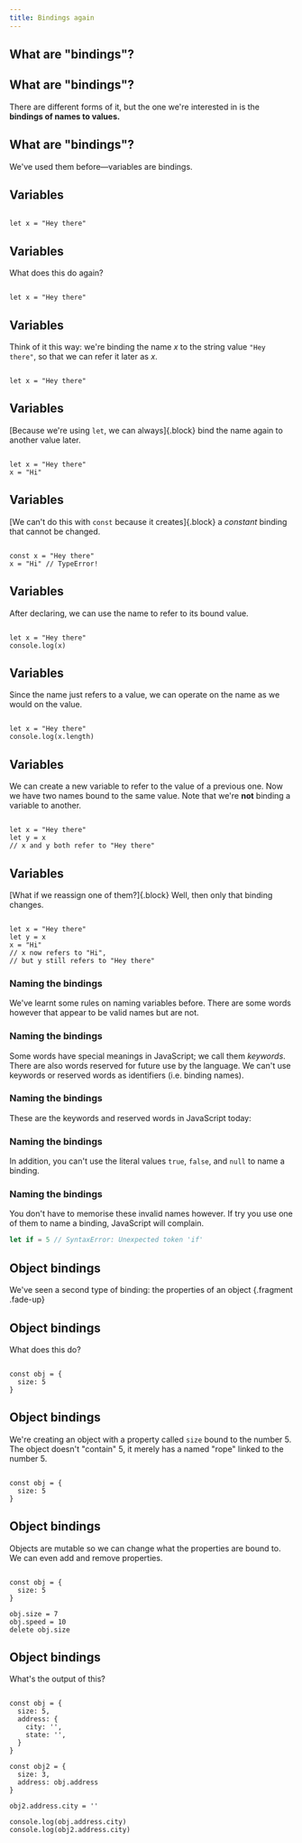 ```yaml
---
title: Bindings again
---
```


<section>

<section data-auto-animate data-auto-animate-id="bindings">

## What are "bindings"?

</section>

<section data-auto-animate data-auto-animate-id="bindings">

## What are "bindings"?

There are different forms of it, but the one we're interested in is the <b>bindings of names to values.</b>

</section>

<section data-auto-animate data-auto-animate-id="bindings">

## What are "bindings"?

We've used them before&mdash;variables are bindings.

</section>

</section>


<section>

<section data-auto-animate>

## Variables

<pre data-id="varbind"><code data-line-numbers data-trim class="language-js">
let x = "Hey there"
</code></pre>

</section>

<section data-auto-animate>

## Variables

What does this do again?

<pre data-id="varbind"><code data-line-numbers data-trim class="language-js">
let x = "Hey there"
</code></pre>

</section>

<section data-auto-animate>

## Variables

Think of it this way: we're binding the name <var>x</var> to the string value `"Hey there"`, so that we can refer it later as <var>x</var>.

<pre data-id="varbind"><code data-line-numbers data-trim class="language-js">
let x = "Hey there"
</code></pre>

</section>

<section data-auto-animate>

## Variables

[Because we're using `let`, we can always]{.block} bind the name again to another value later.

<pre data-id="varbind"><code data-line-numbers data-trim class="language-js">
let x = "Hey there"
x = "Hi"
</code></pre>

</section>

<section data-auto-animate>

## Variables

[We can't do this with `const` because it creates]{.block} a _constant_ binding that cannot be changed.

<pre data-id="varbind"><code data-line-numbers data-trim class="language-js">
const x = "Hey there"
x = "Hi" // TypeError!
</code></pre>

</section>

<section data-auto-animate>

## Variables

After declaring, we can use the name to refer to its bound value.

<pre data-id="varbind"><code data-line-numbers data-trim class="language-js">
let x = "Hey there"
console.log(x)
</code></pre>

</section>

<section data-auto-animate>

## Variables

Since the name just refers to a value, we can operate on the name as we would on the value.

<pre data-id="varbind"><code data-line-numbers data-trim class="language-js">
let x = "Hey there"
console.log(x.length)
</code></pre>

</section>

<section data-auto-animate>

## Variables

We can create a new variable to refer to the value of a previous one. Now we have two names bound to the same value. Note that we're **not** binding a variable to another.

<pre data-id="varbind"><code data-line-numbers data-trim class="language-js">
let x = "Hey there"
let y = x
// x and y both refer to "Hey there"
</code></pre>

</section>

<section data-auto-animate>

## Variables

[What if we reassign one of them?]{.block} Well, then only that binding changes.

<pre data-id="varbind"><code data-line-numbers data-trim class="language-js">
let x = "Hey there"
let y = x
x = "Hi"
// x now refers to "Hi",
// but y still refers to "Hey there"
</code></pre>

</section>

<section data-auto-animate data-auto-animate-id="bindName">

### Naming the bindings

We've learnt some rules on naming variables before. There are some words however that appear to be valid names but are not.

</section>

<section data-auto-animate data-auto-animate-id="bindName">

### Naming the bindings

Some words have special meanings in JavaScript; we call them <i>keywords</i>. There are also words reserved for future use by the language. We can't use keywords or reserved words as identifiers (i.e. binding names).

</section>

<section data-auto-animate data-auto-animate-id="bindName">

### Naming the bindings

These are the keywords and reserved words in JavaScript today:

</section>

<section data-auto-animate data-auto-animate-id="bindName">

### Naming the bindings

In addition, you can't use the literal values `true`, `false`, and `null` to name a binding.

</section>

<section data-auto-animate data-auto-animate-id="bindName">

### Naming the bindings

You don't have to memorise these invalid names however. If try you use one of them to name a binding, JavaScript will complain.

```js
let if = 5 // SyntaxError: Unexpected token 'if'
```

</section>

</section>


<section>

<section data-auto-animate>

## Object bindings

We've seen a second type of binding: the properties of an object {.fragment .fade-up}

</section>

<section data-auto-animate>

## Object bindings

What does this do?

<pre data-id="varbind"><code data-line-numbers data-trim class="language-js">
const obj = {
  size: 5
}
</code></pre>

</section>

<section data-auto-animate>

## Object bindings

We're creating an object with a property called `size` bound to the number 5. The object doesn't "contain" 5, it merely has a named "rope" linked to the number 5.

<pre data-id="varbind"><code data-line-numbers data-trim class="language-js">
const obj = {
  size: 5
}
</code></pre>

</section>

<section data-auto-animate>

## Object bindings

Objects are mutable so we can change what the properties are bound to. We can even add and remove properties.

<pre data-id="varbind"><code data-line-numbers="5-7" data-trim class="language-js">
const obj = {
  size: 5
}

obj.size = 7
obj.speed = 10
delete obj.size
</code></pre>

</section>

<section data-auto-animate>

## Object bindings

What's the output of this?

<pre data-id="varbind"><code data-line-numbers="1-7|9-12|14|16-17" data-trim class="language-js">
const obj = {
  size: 5,
  address: {
    city: '',
    state: '',
  }
}

const obj2 = {
  size: 3,
  address: obj.address
}

obj2.address.city = ''

console.log(obj.address.city)
console.log(obj2.address.city)
</code></pre>

</section>

</section>

